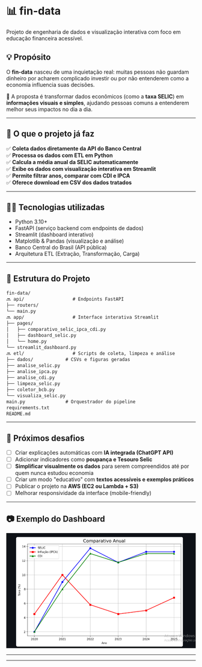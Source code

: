# 📊 fin-data

Projeto de engenharia de dados e visualização interativa com foco em educação financeira acessível.

## 💡 Propósito

O **fin-data** nasceu de uma inquietação real: muitas pessoas não guardam dinheiro por acharem complicado investir ou por não entenderem como a economia influencia suas decisões.

🎯 A proposta é transformar dados econômicos (como a **taxa SELIC**) em **informações visuais e simples**, ajudando pessoas comuns a entenderem melhor seus impactos no dia a dia.

---

## 🚀 O que o projeto já faz

✅ **Coleta dados diretamente da API do Banco Central**  
✅ **Processa os dados com ETL em Python**  
✅ **Calcula a média anual da SELIC automaticamente**  
✅ **Exibe os dados com visualização interativa em Streamlit**  
✅ **Permite filtrar anos, comparar com CDI e IPCA**  
✅ **Oferece download em CSV dos dados tratados**

---

## 👨‍💻 Tecnologias utilizadas

- Python 3.10+
- FastAPI (serviço backend com endpoints de dados)
- Streamlit (dashboard interativo)
- Matplotlib & Pandas (visualização e análise)
- Banco Central do Brasil (API pública)
- Arquitetura ETL (Extração, Transformação, Carga)

---

## 🧹 Estrutura do Projeto

```
fin-data/
🔜 api/                  # Endpoints FastAPI
├── routers/
└── main.py
🔜 app/                  # Interface interativa Streamlit
├── pages/
│   ├── comparativo_selic_ipca_cdi.py
│   ├── dashboard_selic.py
│   └── home.py
└── streamlit_dashboard.py
🔜 etl/                  # Scripts de coleta, limpeza e análise
├── dados/            # CSVs e figuras geradas
├── analise_selic.py
├── analise_ipca.py
├── analise_cdi.py
├── limpeza_selic.py
├── coletor_bcb.py
└── visualiza_selic.py
main.py               # Orquestrador do pipeline
requirements.txt
README.md
```

---

## 🔮 Próximos desafios

- [ ] Criar explicações automáticas com **IA integrada (ChatGPT API)**
- [ ] Adicionar indicadores como **poupança e Tesouro Selic**
- [ ] **Simplificar visualmente os dados** para serem compreendidos até por quem nunca estudou economia
- [ ] Criar um modo "educativo" com **textos acessíveis e exemplos práticos**
- [ ] Publicar o projeto na **AWS (EC2 ou Lambda + S3)**
- [ ] Melhorar responsividade da interface (mobile-friendly)

---

## 📷 Exemplo do Dashboard

![Exemplo de gráfico comparativo](figuras/comparativo_selic_ipca_cdi.png)

---

---

